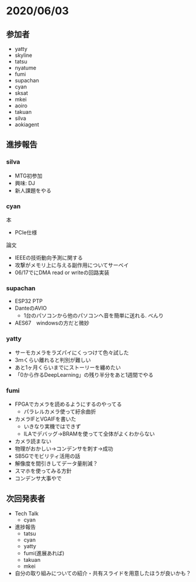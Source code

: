 # 2020/06/03

## 参加者

-  yatty
-  skyline
-  tatsu
-  nyatume
-  fumi
-  supachan
-  cyan
-  sksat
-  mkei
-  aoiro
-  takuan
-  silva
-  aokiagent

## 進捗報告

### silva

- MTG初参加
- 興味: DJ
- 新人課題をやる

### cyan

本

- PCIe仕様

論文

- IEEEの技術動向予測に関する
- 攻撃がメモリ上に与える副作用についてサーベイ
- 06/17でにDMA read or writeの回路実装

### supachan

- ESP32 PTP
- DanteのAVIO
	- 1台のパソコンから他のパソコンへ音を簡単に送れる. べんり
- AES67　windowsの方だと微妙

### yatty

- サーモカメラをラズパイにくっつけて色々試した
- 3ｍくらい離れると判別が難しい
- あと1ヶ月くらいまでにストーリーを纏めたい
- 「0から作るDeepLearning」の残り半分をあと1週間でやる

### fumi

- FPGAでカメラを読めるようにするのやってる
	- パラレルカメラ使って紆余曲折
- カメラIFとVGAIFを書いた
	- いきなり実機ではできず
	- ILAでデバッグ→BRAMを使ってて全体がよくわからない
- カメラ読まない　
- 物理がおかしい→コンデンサを刺す→成功
- SB5Gでモビリティ活用の話
- 解像度を間引きしてデータ量削減？
- スマホを使ってみる方針
- コンデンサ大事やで

## 次回発表者

- Tech Talk
	- cyan
- 進捗報告
	-  tatsu
	-  cyan
	-  yatty
	-  fumi(進展あれば)
	-  takuan
	-  mkei
- 自分の取り組みについての紹介・共有スライドを用意したほうが良いかも？ 
